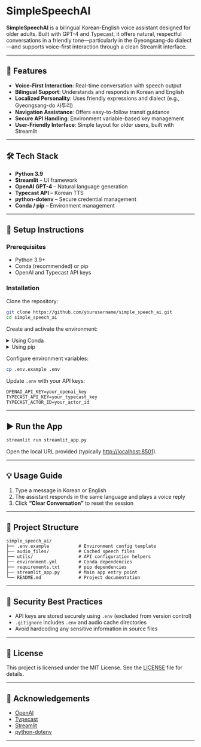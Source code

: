 # SimpleSpeechAI

**SimpleSpeechAI** is a bilingual Korean-English voice assistant designed for older adults. Built with GPT-4 and Typecast, it offers natural, respectful conversations in a friendly tone—particularly in the Gyeongsang-do dialect—and supports voice-first interaction through a clean Streamlit interface.

---

## 🚀 Features

- **Voice-First Interaction**: Real-time conversation with speech output
- **Bilingual Support**: Understands and responds in Korean and English
- **Localized Personality**: Uses friendly expressions and dialect (e.g., Gyeongsang-do 사투리)
- **Navigation Assistance**: Offers easy-to-follow transit guidance
- **Secure API Handling**: Environment variable-based key management
- **User-Friendly Interface**: Simple layout for older users, built with Streamlit

---

## 🛠️ Tech Stack

- **Python 3.9**
- **Streamlit** – UI framework
- **OpenAI GPT-4** – Natural language generation
- **Typecast API** – Korean TTS
- **python-dotenv** – Secure credential management
- **Conda / pip** – Environment management

---

## 🔧 Setup Instructions

### Prerequisites

- Python 3.9+
- Conda (recommended) or pip
- OpenAI and Typecast API keys

### Installation

Clone the repository:

```bash
git clone https://github.com/yourusername/simple_speech_ai.git
cd simple_speech_ai
```

Create and activate the environment:

<details>
<summary>Using Conda</summary>

```bash
conda env create -f environment.yml
conda activate speech-ai
```
</details>

<details>
<summary>Using pip</summary>

```bash
pip install -r requirements.txt
```
</details>

Configure environment variables:

```bash
cp .env.example .env
```

Update `.env` with your API keys:

```
OPENAI_API_KEY=your_openai_key
TYPECAST_API_KEY=your_typecast_key
TYPECAST_ACTOR_ID=your_actor_id
```

---

## ▶️ Run the App

```bash
streamlit run streamlit_app.py
```

Open the local URL provided (typically [http://localhost:8501](http://localhost:8501)).

---

## 💡 Usage Guide

1. Type a message in Korean or English
2. The assistant responds in the same language and plays a voice reply
3. Click **“Clear Conversation”** to reset the session

---

## 📁 Project Structure

```
simple_speech_ai/
├── .env.example           # Environment config template
├── audio_files/           # Cached speech files
├── utils/                 # API configuration helpers
├── environment.yml        # Conda dependencies
├── requirements.txt       # pip dependencies
├── streamlit_app.py       # Main app entry point
└── README.md              # Project documentation
```

---

## 🔐 Security Best Practices

- API keys are stored securely using `.env` (excluded from version control)
- `.gitignore` includes `.env` and audio cache directories
- Avoid hardcoding any sensitive information in source files

---

## 📄 License

This project is licensed under the MIT License. See the [LICENSE](LICENSE) file for details.

---

## 🙌 Acknowledgements

- [OpenAI](https://openai.com/)
- [Typecast](https://typecast.ai/)
- [Streamlit](https://streamlit.io/)
- [python-dotenv](https://github.com/theskumar/python-dotenv)

---